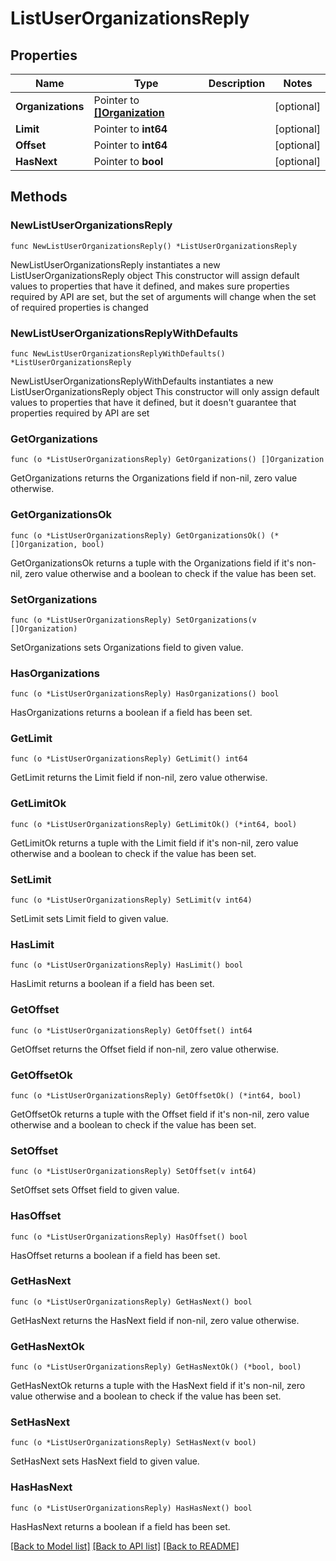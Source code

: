# ListUserOrganizationsReply

## Properties

Name | Type | Description | Notes
------------ | ------------- | ------------- | -------------
**Organizations** | Pointer to [**[]Organization**](Organization.md) |  | [optional] 
**Limit** | Pointer to **int64** |  | [optional] 
**Offset** | Pointer to **int64** |  | [optional] 
**HasNext** | Pointer to **bool** |  | [optional] 

## Methods

### NewListUserOrganizationsReply

`func NewListUserOrganizationsReply() *ListUserOrganizationsReply`

NewListUserOrganizationsReply instantiates a new ListUserOrganizationsReply object
This constructor will assign default values to properties that have it defined,
and makes sure properties required by API are set, but the set of arguments
will change when the set of required properties is changed

### NewListUserOrganizationsReplyWithDefaults

`func NewListUserOrganizationsReplyWithDefaults() *ListUserOrganizationsReply`

NewListUserOrganizationsReplyWithDefaults instantiates a new ListUserOrganizationsReply object
This constructor will only assign default values to properties that have it defined,
but it doesn't guarantee that properties required by API are set

### GetOrganizations

`func (o *ListUserOrganizationsReply) GetOrganizations() []Organization`

GetOrganizations returns the Organizations field if non-nil, zero value otherwise.

### GetOrganizationsOk

`func (o *ListUserOrganizationsReply) GetOrganizationsOk() (*[]Organization, bool)`

GetOrganizationsOk returns a tuple with the Organizations field if it's non-nil, zero value otherwise
and a boolean to check if the value has been set.

### SetOrganizations

`func (o *ListUserOrganizationsReply) SetOrganizations(v []Organization)`

SetOrganizations sets Organizations field to given value.

### HasOrganizations

`func (o *ListUserOrganizationsReply) HasOrganizations() bool`

HasOrganizations returns a boolean if a field has been set.

### GetLimit

`func (o *ListUserOrganizationsReply) GetLimit() int64`

GetLimit returns the Limit field if non-nil, zero value otherwise.

### GetLimitOk

`func (o *ListUserOrganizationsReply) GetLimitOk() (*int64, bool)`

GetLimitOk returns a tuple with the Limit field if it's non-nil, zero value otherwise
and a boolean to check if the value has been set.

### SetLimit

`func (o *ListUserOrganizationsReply) SetLimit(v int64)`

SetLimit sets Limit field to given value.

### HasLimit

`func (o *ListUserOrganizationsReply) HasLimit() bool`

HasLimit returns a boolean if a field has been set.

### GetOffset

`func (o *ListUserOrganizationsReply) GetOffset() int64`

GetOffset returns the Offset field if non-nil, zero value otherwise.

### GetOffsetOk

`func (o *ListUserOrganizationsReply) GetOffsetOk() (*int64, bool)`

GetOffsetOk returns a tuple with the Offset field if it's non-nil, zero value otherwise
and a boolean to check if the value has been set.

### SetOffset

`func (o *ListUserOrganizationsReply) SetOffset(v int64)`

SetOffset sets Offset field to given value.

### HasOffset

`func (o *ListUserOrganizationsReply) HasOffset() bool`

HasOffset returns a boolean if a field has been set.

### GetHasNext

`func (o *ListUserOrganizationsReply) GetHasNext() bool`

GetHasNext returns the HasNext field if non-nil, zero value otherwise.

### GetHasNextOk

`func (o *ListUserOrganizationsReply) GetHasNextOk() (*bool, bool)`

GetHasNextOk returns a tuple with the HasNext field if it's non-nil, zero value otherwise
and a boolean to check if the value has been set.

### SetHasNext

`func (o *ListUserOrganizationsReply) SetHasNext(v bool)`

SetHasNext sets HasNext field to given value.

### HasHasNext

`func (o *ListUserOrganizationsReply) HasHasNext() bool`

HasHasNext returns a boolean if a field has been set.


[[Back to Model list]](../README.md#documentation-for-models) [[Back to API list]](../README.md#documentation-for-api-endpoints) [[Back to README]](../README.md)



